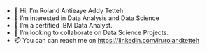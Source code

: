 - 👋 Hi, I’m Roland Antieaye Addy Tetteh
- 👀 I’m interested in Data Analysis and Data Science
- 🌱 I’m a certified IBM Data Analyst.
- 💞️ I’m looking to collaborate on Data Science Projects.
- 📫 You can can reach me on https://linkedin.com/in/rolandtetteh

<!---
Roland-Addy/Roland-Addy is a ✨ special ✨ repository because its `README.md` (this file) appears on your GitHub profile.
You can click the Preview link to take a look at your changes.
--->
